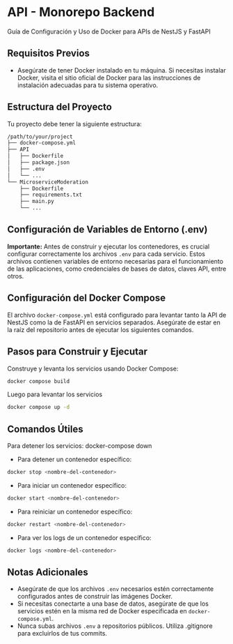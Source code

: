 # API - Monorepo Backend

Guía de Configuración y Uso de Docker para APIs de NestJS y FastAPI

## Requisitos Previos

- Asegúrate de tener Docker instalado en tu máquina. Si necesitas instalar Docker, visita el sitio oficial de Docker para las instrucciones de instalación adecuadas para tu sistema operativo.

## Estructura del Proyecto

Tu proyecto debe tener la siguiente estructura:

```bash
/path/to/your/project
├── docker-compose.yml
├── API
│   ├── Dockerfile
│   ├── package.json
│   ├── .env
│   └── ...
└── MicroserviceModeration
    ├── Dockerfile
    ├── requirements.txt
    ├── main.py
    └── ...
```

## Configuración de Variables de Entorno (.env)
**Importante:** Antes de construir y ejecutar los contenedores, es crucial configurar correctamente los archivos `.env` para cada servicio. Estos archivos contienen variables de entorno necesarias para el funcionamiento de las aplicaciones, como credenciales de bases de datos, claves API, entre otros.

## Configuración del Docker Compose

El archivo `docker-compose.yml` está configurado para levantar tanto la API de NestJS como la de FastAPI en servicios separados. Asegúrate de estar en la raíz del repositorio antes de ejecutar los siguientes comandos.

## Pasos para Construir y Ejecutar

Construye y levanta los servicios usando Docker Compose:

```bash
docker compose build
```

Luego para levantar los servicios

```bash
docker compose up -d
```

## Comandos Útiles

Para detener los servicios:
docker-compose down

- Para detener un contenedor específico:

```bash
docker stop <nombre-del-contenedor>
```

- Para iniciar un contenedor específico:

```bash
docker start <nombre-del-contenedor>
```

- Para reiniciar un contenedor específico:

```bash
docker restart <nombre-del-contenedor>
```

- Para ver los logs de un contenedor específico:

```bash
docker logs <nombre-del-contenedor>
```

## Notas Adicionales

- Asegúrate de que los archivos `.env` necesarios estén correctamente configurados antes de construir las imágenes Docker.
- Si necesitas conectarte a una base de datos, asegúrate de que los servicios estén en la misma red de Docker especificada en `docker-compose.yml`.
- Nunca subas archivos `.env` a repositorios públicos. Utiliza .gitignore para excluirlos de tus commits.

